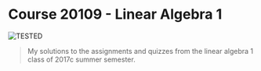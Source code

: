 Course 20109 - Linear Algebra 1
===
![TESTED](https://img.shields.io/badge/stage-TESTED-yellow.svg)
> My solutions to the assignments and quizzes from the linear algebra 1 class of 2017c summer semester.

